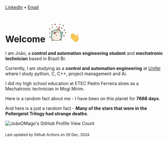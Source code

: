 [LinkedIn](https://www.linkedin.com/in/joão-pedro-gozzoli-b95641301/) &bull;
[Email](joaopedrogozzoli@gmail.com)

# Welcome <img src="happy.gif" height="64px" /> <img src="wave.gif" height="32px" />

I am João, a  **control and automation engineering student** and **mechatronic technician** based in Brazil Br.

Currently, I am studying as a **control and automation engineering** at [Unifei](https://unifei.edu.br) where I study python, C, C++, project management and Ai.

I did my high school education at ETEC Pedro Ferreira alves as a Mechatronic technician in Mogi Mirim.

Here is a random fact about me - I have been on this planet for **7668 days**.

And here is a just a random fact -  **Many of the stars that were in the Poltergeist Trilogy had strange deaths**.

![JoãoOMago's GitHub Profile View Count](https://komarev.com/ghpvc/?username=JoaoOMago)

<sub>Last updated by Github Actions on 26 Dec, 2024.</sub>
